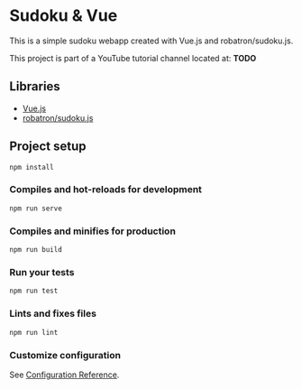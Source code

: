 # Sudoku & Vue

This is a simple sudoku webapp created with Vue.js and robatron/sudoku.js.

This project is part of a YouTube tutorial channel located at: **TODO**

## Libraries

- [Vue.js](https://github.com/vuejs/vue)
- [robatron/sudoku.js](https://github.com/robatron/sudoku.js)

## Project setup
```
npm install
```

### Compiles and hot-reloads for development
```
npm run serve
```

### Compiles and minifies for production
```
npm run build
```

### Run your tests
```
npm run test
```

### Lints and fixes files
```
npm run lint
```

### Customize configuration
See [Configuration Reference](https://cli.vuejs.org/config/).
